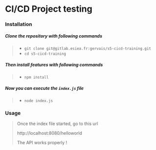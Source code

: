 # CI/CD Project testing

### Installation

##### Clone the repository with following commands
> - `git clone git@gitlab.esiea.fr:gervais/s5-cicd-training.git`
> - `cd s5-cicd-training`


##### Then install features with following commands
> - `npm install`

##### Now you can execute the `index.js` file
> - `node index.js`


### Usage
> Once the index file started, go to this url
>
> http://localhost:8080/helloworld
>
> The API works properly !